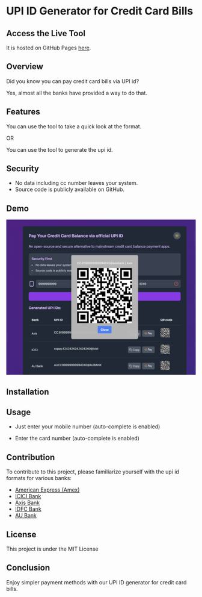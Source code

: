 # UPI ID Generator for Credit Card Bills

## Access the Live Tool
It is hosted on GitHub Pages [here](https://redeemapp.github.io/cc-billpay-upi-id/).

## Overview
Did you know you can pay credit card bills via UPI id?

Yes, almost all the banks have provided a way to do that. 

## Features
You can use the tool to take a quick look at the format.

OR 

You can use the tool to generate the upi id.

## Security

* No data including cc number leaves your system.
* Source code is publicly available on GitHub.

## Demo
![Demo Image](qr-demo.png)

## Installation

## Usage

* Just enter your mobile number (auto-complete is enabled)

* Enter the card number (auto-complete is enabled)


## Contribution

To contribute to this project, please familiarize yourself with the upi id formats for various banks:
- [American Express (Amex)](https://www.americanexpress.com/in/customer-service/payments-statements-and-balance/making-a-payment.html)
- [ICICI Bank](https://www.icicibank.com/blogs/credit-card/credit-card-payment-procedure)
- [Axis Bank](https://www.axisbank.com/progress-with-us/digital-banking/how-to-pay-your-loan-emi-and-credit-card-dues-using-upi)
- [IDFC Bank](https://www.idfcfirstbank.com/finfirst-blogs/credit-card/ways-to-make-credit-card-bill-payment)
- [AU Bank](https://www.aubank.in/commercial-credit-cards-bill-payment)

## License

This project is under the MIT License


## Conclusion
Enjoy simpler payment methods with our UPI ID generator for credit card bills.

